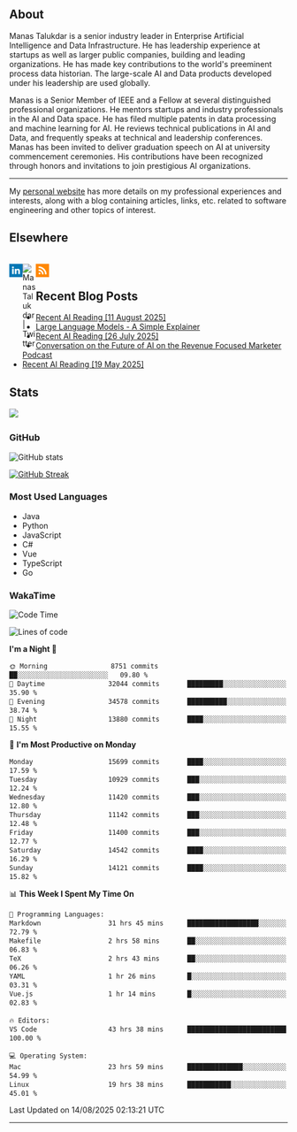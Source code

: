## About

Manas Talukdar is a senior industry leader in Enterprise Artificial Intelligence and Data Infrastructure. He has leadership experience at startups as well as larger public companies, building and leading organizations. He has made key contributions to the world's preeminent process data historian. The large-scale AI and Data products developed under his leadership are used globally.

Manas is a Senior Member of IEEE and a Fellow at several distinguished professional organizations. He mentors startups and industry professionals in the AI and Data space. He has filed multiple patents in data processing and machine learning for AI. He reviews technical publications in AI and Data, and frequently speaks at technical and leadership conferences. Manas has been invited to deliver graduation speech on AI at university commencement ceremonies. His contributions have been recognized through honors and invitations to join prestigious AI organizations.

---

My [personal website](https://manastalukdar.github.io/) has more details on my professional experiences and interests, along with a blog containing articles, links, etc. related to software engineering and other topics of interest.

## Elsewhere

</br>

<a href="https://www.linkedin.com/in/manastalukdar" target="_blank">
  <img align="left" alt="Manas Talukdar | Linkedin" width="24px" src="https://raw.githubusercontent.com/edent/SuperTinyIcons/master/images/svg/linkedin.svg" />
</a>
<a href="https://www.twitter.com/manastalukdar" target="_blank">
  <img align="left" alt="Manas Talukdar | Twitter" width="24px" src="https://github.com/TheDudeThatCode/TheDudeThatCode/blob/master/Assets/Twitter.svg" />
</a>
<a href="https://manastalukdar.github.io/" target="_blank">
  <img align="left" alt="Manas Talukdar | Website" width="24px" src="https://github.com/edent/SuperTinyIcons/blob/master/images/svg/rss.svg" />
</a>

</br>

## Recent Blog Posts

<!-- BLOG:START -->
- [Recent AI Reading [11 August 2025]](https://manastalukdar.github.io/blog/2025/08/11/recent-ai-reading-11-august-2025/)
- [Large Language Models - A Simple Explainer](https://manastalukdar.github.io/blog/2025/08/08/large-language-models-simple-explainer/)
- [Recent AI Reading [26 July 2025]](https://manastalukdar.github.io/blog/2025/07/26/recent-ai-reading-26-july-2025/)
- [Conversation on the Future of AI on the Revenue Focused Marketer Podcast](https://manastalukdar.github.io/blog/2025/07/22/conversation-future-of-ai-revenue-focused-marketer-podcast/)
- [Recent AI Reading [19 May 2025]](https://manastalukdar.github.io/blog/2025/05/19/recent-ai-reading-19-may-2025/)
<!-- BLOG:END -->

## Stats

![](https://komarev.com/ghpvc/?username=manastalukdar)

### GitHub

![GitHub stats](https://github-readme-stats.vercel.app/api?username=manastalukdar&show_icons=true&hide_border=true&hide_rank=true&hide_title=true&icon_color=79ff97&text_color=cecac3&bg_color=4d4b4b)

[![GitHub Streak](https://streak-stats.demolab.com?user=manastalukdar&hide_border=true&border_radius=4&date_format=M%20j%5B%2C%20Y%5D&background=4D4B4B)](https://git.io/streak-stats)

### Most Used Languages

- Java
- Python
- JavaScript
- C#
- Vue
- TypeScript
- Go

<!--
![Top Langs](https://github-readme-stats.vercel.app/api/top-langs/?username=manastalukdar&layout=compact&hide_border=true&hide_title=true&icon_color=79ff97&text_color=cecac3&bg_color=4d4b4b)
-->

### WakaTime

<!--START_SECTION:waka-->
![Code Time](http://img.shields.io/badge/Code%20Time-5%2C881%20hrs%2059%20mins-blue)

![Lines of code](https://img.shields.io/badge/From%20Hello%20World%20I%27ve%20Written-28.0%20million%20lines%20of%20code-blue)

**I'm a Night 🦉** 

```text
🌞 Morning                8751 commits        ██░░░░░░░░░░░░░░░░░░░░░░░   09.80 % 
🌆 Daytime                32044 commits       █████████░░░░░░░░░░░░░░░░   35.90 % 
🌃 Evening                34578 commits       ██████████░░░░░░░░░░░░░░░   38.74 % 
🌙 Night                  13880 commits       ████░░░░░░░░░░░░░░░░░░░░░   15.55 % 
```
📅 **I'm Most Productive on Monday** 

```text
Monday                   15699 commits       ████░░░░░░░░░░░░░░░░░░░░░   17.59 % 
Tuesday                  10929 commits       ███░░░░░░░░░░░░░░░░░░░░░░   12.24 % 
Wednesday                11420 commits       ███░░░░░░░░░░░░░░░░░░░░░░   12.80 % 
Thursday                 11142 commits       ███░░░░░░░░░░░░░░░░░░░░░░   12.48 % 
Friday                   11400 commits       ███░░░░░░░░░░░░░░░░░░░░░░   12.77 % 
Saturday                 14542 commits       ████░░░░░░░░░░░░░░░░░░░░░   16.29 % 
Sunday                   14121 commits       ████░░░░░░░░░░░░░░░░░░░░░   15.82 % 
```


📊 **This Week I Spent My Time On** 

```text
💬 Programming Languages: 
Markdown                 31 hrs 45 mins      ██████████████████░░░░░░░   72.79 % 
Makefile                 2 hrs 58 mins       ██░░░░░░░░░░░░░░░░░░░░░░░   06.83 % 
TeX                      2 hrs 43 mins       ██░░░░░░░░░░░░░░░░░░░░░░░   06.26 % 
YAML                     1 hr 26 mins        █░░░░░░░░░░░░░░░░░░░░░░░░   03.31 % 
Vue.js                   1 hr 14 mins        █░░░░░░░░░░░░░░░░░░░░░░░░   02.83 % 

🔥 Editors: 
VS Code                  43 hrs 38 mins      █████████████████████████   100.00 % 

💻 Operating System: 
Mac                      23 hrs 59 mins      ██████████████░░░░░░░░░░░   54.99 % 
Linux                    19 hrs 38 mins      ███████████░░░░░░░░░░░░░░   45.01 % 
```


 Last Updated on 14/08/2025 02:13:21 UTC
<!--END_SECTION:waka-->

---

<!--

**manastalukdar/manastalukdar** is a ✨ _special_ ✨ repository because its `README.md` (this file) appears on your GitHub profile.

Here are some ideas to get you started:

- 🔭 I’m currently working on ...
- 🌱 I’m currently learning ...
- 👯 I’m looking to collaborate on ...
- 🤔 I’m looking for help with ...
- 💬 Ask me about ...
- 📫 How to reach me: ...
- 😄 Pronouns: ...
- ⚡ Fun fact: ...
-->
